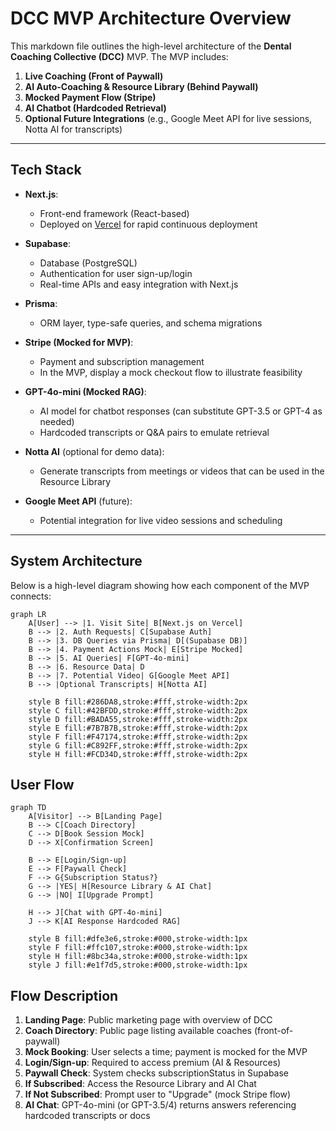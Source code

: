 # DCC MVP Architecture Overview

This markdown file outlines the high-level architecture of the **Dental Coaching Collective (DCC)** MVP. The MVP includes:

1. **Live Coaching (Front of Paywall)**
2. **AI Auto-Coaching & Resource Library (Behind Paywall)**
3. **Mocked Payment Flow (Stripe)**
4. **AI Chatbot (Hardcoded Retrieval)**
5. **Optional Future Integrations** (e.g., Google Meet API for live sessions, Notta AI for transcripts)

---

## Tech Stack

- **Next.js**:  
  - Front-end framework (React-based)  
  - Deployed on [Vercel](https://vercel.com/) for rapid continuous deployment
  
- **Supabase**:  
  - Database (PostgreSQL)  
  - Authentication for user sign-up/login  
  - Real-time APIs and easy integration with Next.js
  
- **Prisma**:  
  - ORM layer, type-safe queries, and schema migrations

- **Stripe (Mocked for MVP)**:  
  - Payment and subscription management  
  - In the MVP, display a mock checkout flow to illustrate feasibility

- **GPT-4o-mini (Mocked RAG)**:  
  - AI model for chatbot responses (can substitute GPT-3.5 or GPT-4 as needed)  
  - Hardcoded transcripts or Q&A pairs to emulate retrieval

- **Notta AI** (optional for demo data):  
  - Generate transcripts from meetings or videos that can be used in the Resource Library

- **Google Meet API** (future):  
  - Potential integration for live video sessions and scheduling

---

## System Architecture

Below is a high-level diagram showing how each component of the MVP connects:

```mermaid
graph LR
    A[User] --> |1. Visit Site| B[Next.js on Vercel]
    B --> |2. Auth Requests| C[Supabase Auth]
    B --> |3. DB Queries via Prisma| D[(Supabase DB)]
    B --> |4. Payment Actions Mock| E[Stripe Mocked]
    B --> |5. AI Queries| F[GPT-4o-mini]
    B --> |6. Resource Data| D
    B --> |7. Potential Video| G[Google Meet API]
    B --> |Optional Transcripts| H[Notta AI]

    style B fill:#286DA8,stroke:#fff,stroke-width:2px
    style C fill:#42BFDD,stroke:#fff,stroke-width:2px
    style D fill:#BADA55,stroke:#fff,stroke-width:2px
    style E fill:#7B7B7B,stroke:#fff,stroke-width:2px
    style F fill:#F47174,stroke:#fff,stroke-width:2px
    style G fill:#C892FF,stroke:#fff,stroke-width:2px
    style H fill:#FCD34D,stroke:#fff,stroke-width:2px
```

## User Flow

```mermaid
graph TD
    A[Visitor] --> B[Landing Page]
    B --> C[Coach Directory]
    C --> D[Book Session Mock]
    D --> X[Confirmation Screen]

    B --> E[Login/Sign-up]
    E --> F[Paywall Check]
    F --> G{Subscription Status?}
    G --> |YES| H[Resource Library & AI Chat]
    G --> |NO| I[Upgrade Prompt]

    H --> J[Chat with GPT-4o-mini]
    J --> K[AI Response Hardcoded RAG]

    style B fill:#dfe3e6,stroke:#000,stroke-width:1px
    style F fill:#ffc107,stroke:#000,stroke-width:1px
    style H fill:#8bc34a,stroke:#000,stroke-width:1px
    style J fill:#e1f7d5,stroke:#000,stroke-width:1px
```

## Flow Description

1. **Landing Page**: Public marketing page with overview of DCC
2. **Coach Directory**: Public page listing available coaches (front-of-paywall)
3. **Mock Booking**: User selects a time; payment is mocked for the MVP
4. **Login/Sign-up**: Required to access premium (AI & Resources)
5. **Paywall Check**: System checks subscriptionStatus in Supabase
6. **If Subscribed**: Access the Resource Library and AI Chat
7. **If Not Subscribed**: Prompt user to "Upgrade" (mock Stripe flow)
8. **AI Chat**: GPT-4o-mini (or GPT-3.5/4) returns answers referencing hardcoded transcripts or docs